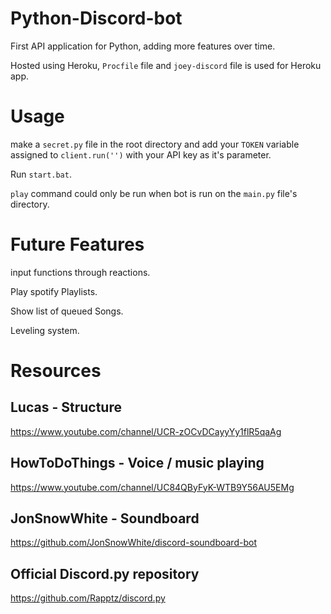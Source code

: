 # Python-Discord-bot

First API application for Python, adding more features over time.

Hosted using Heroku, `Procfile` file and `joey-discord` file is used for Heroku app. 

# Usage

make a `secret.py` file in the root directory and add your `TOKEN` variable assigned to `client.run('')` with your API key as it's parameter.                                                 

Run `start.bat`.

`play` command could only be run when bot is run on the `main.py` file's directory.

# Future Features

input functions through reactions.

Play spotify Playlists.

Show list of queued Songs.


Leveling system.
# Resources

## Lucas - Structure
https://www.youtube.com/channel/UCR-zOCvDCayyYy1flR5qaAg

## HowToDoThings - Voice / music playing
https://www.youtube.com/channel/UC84QByFyK-WTB9Y56AU5EMg

## JonSnowWhite - Soundboard
https://github.com/JonSnowWhite/discord-soundboard-bot

## Official Discord.py repository 
https://github.com/Rapptz/discord.py
